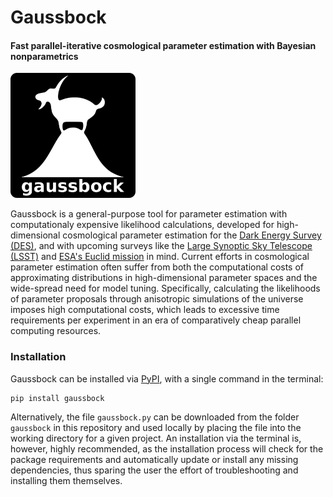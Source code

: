 # Gaussbock

#### Fast parallel-iterative cosmological parameter estimation with Bayesian nonparametrics

<img src="/logo.png" alt="logo" width="200px"/>

Gaussbock is a general-purpose tool for parameter estimation with computationaly expensive likelihood calculations, developed for high-dimensional cosmological parameter estimation for the [Dark Energy Survey (DES)](https://www.darkenergysurvey.org/), and with upcoming surveys like the [Large Synoptic Sky Telescope (LSST)](https://www.lsst.org/) and [ESA's Euclid mission](http://sci.esa.int/euclid/) in mind. Current efforts in cosmological parameter estimation often suffer from both the computational costs of approximating distributions in high-dimensional parameter spaces and the wide-spread need for model tuning. Specifically, calculating the likelihoods of parameter proposals through anisotropic simulations of the universe imposes high computational costs, which leads to excessive time requirements per experiment in an era of comparatively cheap parallel computing resources.

### Installation

Gaussbock can be installed via [PyPI](https://pypi.org), with a single command in the terminal:

```
pip install gaussbock
```

Alternatively, the file `gaussbock.py` can be downloaded from the folder `gaussbock` in this repository and used locally by placing the file into the working directory for a given project. An installation via the terminal is, however, highly recommended, as the installation process will check for the package requirements and automatically update or install any missing dependencies, thus sparing the user the effort of troubleshooting and installing them themselves.

